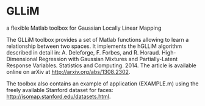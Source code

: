 # GLLiM
a flexible Matlab toolbox for Gaussian Locally Linear Mapping 

The GLLiM toolbox provides a set of Matlab functions allowing to learn a relationship between two spaces. It implements the  hGLLiM algorithm described in detail in: A. Deleforge, F. Forbes, and R. Horaud. High-Dimensional Regression with Gaussian Mixtures and Partially-Latent Response Variables. Statistics and Computing. 2014. The article is available online on arXiv at http://arxiv.org/abs/1308.2302.

The toolbox also contains an example of application (EXAMPLE.m) using the freely available Stanford dataset for faces: http://isomap.stanford.edu/datasets.html.
